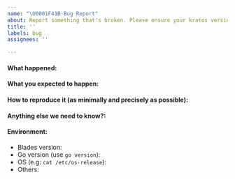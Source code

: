 ```yaml
---
name: "\U0001F41B Bug Report"
about: Report something that's broken. Please ensure your kratos version is still supported.
title: ''
labels: bug
assignees: ''

---
```


<!--
Please answer these questions before submitting your issue. Thanks!
For questions please use one of our forums: https://github.com/go-kratos/blades
-->
#### What happened:

#### What you expected to happen:

#### How to reproduce it (as minimally and precisely as possible):

#### Anything else we need to know?:

#### Environment:
- Blades version:
- Go version (use `go version`):
- OS (e.g: `cat /etc/os-release`):
- Others:
